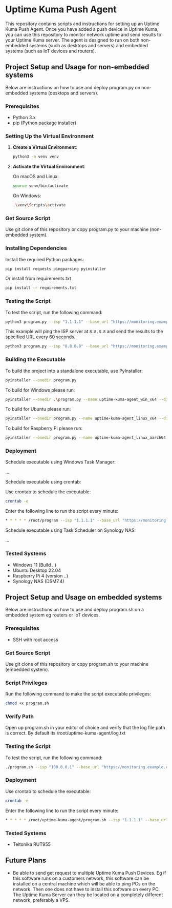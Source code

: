 # Uptime Kuma Push Agent

This repository contains scripts and instructions for setting up an Uptime Kuma Push Agent. Once you have added a push device in Uptime Kuma, you can use this repository to monitor network uptime and send results to your Uptime Kuma server. The agent is designed to run on both non-embedded systems (such as desktops and servers) and embedded systems (such as IoT devices and routers).

## Project Setup and Usage for non-embedded systems

Below are instructions on how to use and deploy program.py on non-embedded systems (desktops and servers).

### Prerequisites

- Python 3.x
- pip (Python package installer)

### Setting Up the Virtual Environment

1. **Create a Virtual Environment**:

    ```bash
    python3 -m venv venv
    ```

2. **Activate the Virtual Environment**:

    On macOS and Linux:

    ```bash
    source venv/bin/activate
    ```

    On Windows:

    ```bash
    .\venv\Scripts\activate
    ```

### Get Source Script

Use git clone of this repository or copy program.py to your machine (non-embedded system).

### Installing Dependencies

Install the required Python packages:

```bash
pip install requests pingparsing pyinstaller
```

Or install from requirements.txt

```bash
pip install -r requirements.txt
```

### Testing the Script

To test the script, run the following command:

```bash
python3 program.py --isp "1.1.1.1" --base_url "https://monitoring.example.com/api/push/XXXXXX"
```

This example will ping the ISP server at `8.8.8.8` and send the results to the specified URL every 60 seconds.

```bash
python3 program.py --isp "8.8.8.8" --base_url "https://monitoring.example.com/api/push/XXXXXX" --interval 60
```

### Building the Executable

To build the project into a standalone executable, use PyInstaller:

```bash
pyinstaller --onedir program.py
```

To build for Windows please run:

```bash
pyinstaller --onedir .\program.py --name uptime-kuma-agent_win_x64 --distpath .\release\win_x64\dist --workpath .\release\win_x64\build --specpath .\release\win_x64\
```

To build for Ubuntu please run:

```bash
pyinstaller --onedir program.py --name uptime-kuma-agent_linux_x64 --distpath release/linux_x64/dist --workpath release/linux_x64/build --specpath release/linux_x64
```

To build for Raspberry Pi please run:

```bash
pyinstaller --onedir program.py --name uptime-kuma-agent_linux_aarch64 --distpath release/linux_aarch64/dist --workpath release/linux_aarch64/build --specpath release/linux_aarch64
```

### Deployment

Schedule executable using Windows Task Manager:

....

Schedule executable using crontab:

Use crontab to schedule the executable:

```bash
crontab -e
```

Enter the following line to run the script every minute:

```bash
* * * * * /root/program --isp "1.1.1.1" --base_url "https://monitoring.example.com/api/push/XXXXXX"
```

Schedule executable using Task Scheduler on Synology NAS:

...

### Tested Systems

* Windows 11 (Build ..)
* Ubuntu Desktop 22.04
* Raspberry Pi 4 (version ..)
* Synology NAS (DSM7.4)


## Project Setup and Usage on embedded systems

Below are instructions on how to use and deploy program.sh on a embedded system eg routers or IoT devices.

### Prerequisites

- SSH with root access

### Get Source Script

Use git clone of this repository or copy program.sh to your machine (embedded system).

### Script Privileges

Run the following command to make the script executable privileges:

```bash
chmod +x program.sh
```

### Verify Path

Open up program.sh in your editor of choice and verify that the log file path is correct. By default its /root/uptime-kuma-agent/log.txt

### Testing the Script

To test the script, run the following command:

```bash
./program.sh --isp "100.0.0.1" --base_url "https://monitoring.example.com/api/push/XXXXXX"
```

### Deployment

Use crontab to schedule the executable:

```bash
crontab -e
```

Enter the following line to run the script every minute:

```bash
* * * * * /root/uptime-kuma-agent/program.sh --isp "1.1.1.1" --base_url "https://monitoring.example.com/api/push/XXXXXX"
```

### Tested Systems

* Teltonika RUT955


## Future Plans

* Be able to send get request to multiple Uptime Kuma Push Devices. Eg if this software runs on a customers network, this software can be installed on a central machine which will be able to ping PCs on the network. Then one does not have to install this software on every PC. The Uptime Kuma Server can they be located on a completely different network, preferably a VPS.

